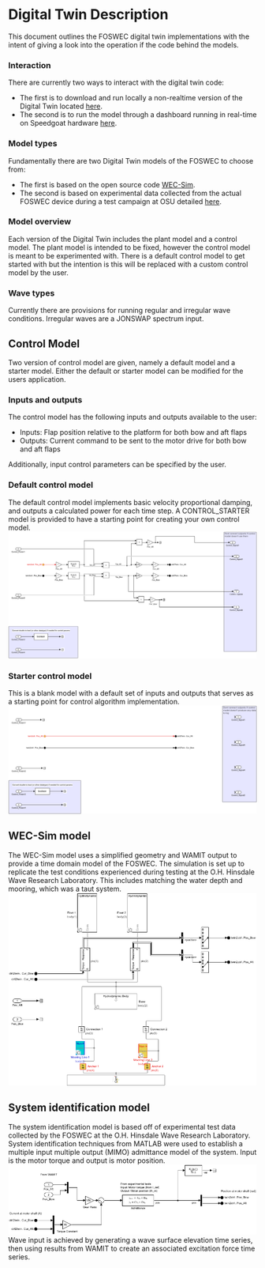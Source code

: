 # Digital Twin Description

This document outlines the FOSWEC digital twin implementations with the intent of giving a look into the operation if the code behind the models.  

### Interaction
There are currently two ways to interact with the digital twin code:
- The first is to download and run locally a non-realtime version of the Digital Twin located [here](https://github.com/PMEC-OSU/FOSTWIN).
- The second is to run the model through a dashboard running in real-time on Speedgoat hardware [here](https://fostwin.evergreeninnovations.co/login).

### Model types

Fundamentally there are two Digital Twin models of the FOSWEC to choose from:  
- The first is based on the open source code [WEC-Sim](https://wec-sim.github.io/WEC-Sim/master/index.html).  
- The second is based on experimental data collected from the actual FOSWEC device during a test campaign at OSU detailed [here](https://www.osti.gov/biblio/1717884-foswec-dynamics-controls-test-report).

### Model overview
Each version of the Digital Twin includes the plant model and a control model.  The plant model is intended to be fixed, however the control model is meant to be experimented with.  There is a default control model to get started with but the intention is this will be replaced with a custom control model by the user.

### Wave types
Currently there are provisions for running regular and irregular wave conditions.  Irregular waves are a JONSWAP spectrum input.

## Control Model

Two version of control model are given, namely a default model and a starter model.  Either the default or starter model can be modified for the users application.
### Inputs and outputs
The control model has the following inputs and outputs available to the user:
- Inputs: Flap position relative to the platform for both bow and aft flaps
- Outputs: Current command to be sent to the motor drive for both bow and aft flaps

Additionally, input control parameters can be specified by the user.
### Default control model
The default control model implements basic velocity proportional damping, and outputs a calculated power for each time step. A CONTROL_STARTER model is provided to have a starting point for creating your own control model.
![](/images/defaultCtrlModel.png)
### Starter control model
This is a blank model with a default set of inputs and outputs that serves as a starting point for control algorithm implementation.
![](/images/CONTROL_STARTER.png)
## WEC-Sim model
The WEC-Sim model uses a simplified geometry and WAMIT output to provide a time domain model of the FOSWEC.  The simulation is set up to replicate the test conditions experienced during testing at the O.H. Hinsdale Wave Research Laboratory.  This includes matching the water depth and mooring, which was a taut system.
![](/images/FOSWEC_v2.png)
## System identification model
The system identification model is based off of experimental test data collected by the FOSWEC at the O.H. Hinsdale Wave Research Laboratory.  System identification techniques from MATLAB were used to establish a multiple input multiple output (MIMO) admittance model of the system.  Input is the motor torque and output is motor position.  
![](/images/systemID.png)
Wave input is achieved by generating a wave surface elevation time series, then using results from WAMIT to create an associated excitation force time series.


